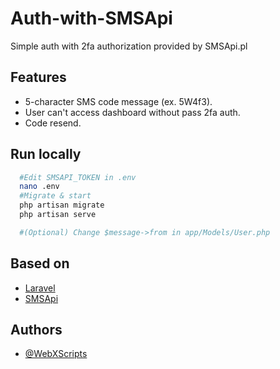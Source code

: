 
# Auth-with-SMSApi

Simple auth with 2fa authorization provided by SMSApi.pl



## Features

- 5-character SMS code message (ex. 5W4f3).
- User can't access dashboard without pass 2fa auth.
- Code resend.


## Run locally

```bash
  #Edit SMSAPI_TOKEN in .env
  nano .env
  #Migrate & start
  php artisan migrate
  php artisan serve

  #(Optional) Change $message->from in app/Models/User.php
```

## Based on

 - [Laravel](https://github.com/laravel/laravel)
 - [SMSApi](https://github.com/smsapi/smsapi-php-client)


## Authors

- [@WebXScripts](https://github.com/WebXScripts)

